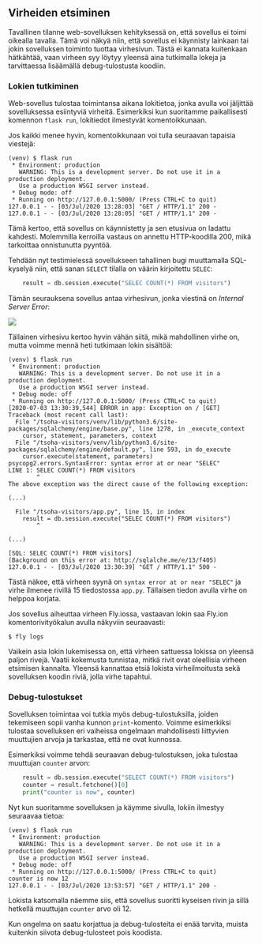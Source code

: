 ## Virheiden etsiminen

Tavallinen tilanne web-sovelluksen kehityksessä on, että sovellus ei toimi oikealla tavalla. Tämä voi näkyä niin, että sovellus ei käynnisty lainkaan tai jokin sovelluksen toiminto tuottaa virhesivun. Tästä ei kannata kuitenkaan hätkähtää, vaan virheen syy löytyy yleensä aina tutkimalla lokeja ja tarvittaessa lisäämällä debug-tulostusta koodiin.

### Lokien tutkiminen

Web-sovellus tulostaa toimintansa aikana lokitietoa, jonka avulla voi jäljittää sovelluksessa esiintyviä virheitä. Esimerkiksi kun suoritamme paikallisesti komennon `flask run`, lokitiedot ilmestyvät komentoikkunaan.

Jos kaikki menee hyvin, komentoikkunaan voi tulla seuraavan tapaisia viestejä:

```prompt
(venv) $ flask run
 * Environment: production
   WARNING: This is a development server. Do not use it in a production deployment.
   Use a production WSGI server instead.
 * Debug mode: off
 * Running on http://127.0.0.1:5000/ (Press CTRL+C to quit)
127.0.0.1 - - [03/Jul/2020 13:28:03] "GET / HTTP/1.1" 200 -
127.0.0.1 - - [03/Jul/2020 13:28:05] "GET / HTTP/1.1" 200 -
```

Tämä kertoo, että sovellus on käynnistetty ja sen etusivua on ladattu kahdesti. Molemmilla kerroilla vastaus on annettu HTTP-koodilla 200, mikä tarkoittaa onnistunutta pyyntöä.

Tehdään nyt testimielessä sovellukseen tahallinen bugi muuttamalla SQL-kyselyä niin, että sanan `SELECT` tilalla on väärin kirjoitettu `SELEC`:

```python
    result = db.session.execute("SELEC COUNT(*) FROM visitors")
```

Tämän seurauksena sovellus antaa virhesivun, jonka viestinä on _Internal Server Error_:

<img class="screenshot" src="../assets/osa-3/error.png">

Tällainen virhesivu kertoo hyvin vähän siitä, mikä mahdollinen virhe on, mutta voimme mennä heti tutkimaan lokin sisältöä:

```prompt
(venv) $ flask run
 * Environment: production
   WARNING: This is a development server. Do not use it in a production deployment.
   Use a production WSGI server instead.
 * Debug mode: off
 * Running on http://127.0.0.1:5000/ (Press CTRL+C to quit)
[2020-07-03 13:30:39,544] ERROR in app: Exception on / [GET]
Traceback (most recent call last):
  File "/tsoha-visitors/venv/lib/python3.6/site-packages/sqlalchemy/engine/base.py", line 1278, in _execute_context
    cursor, statement, parameters, context
  File "/tsoha-visitors/venv/lib/python3.6/site-packages/sqlalchemy/engine/default.py", line 593, in do_execute
    cursor.execute(statement, parameters)
psycopg2.errors.SyntaxError: syntax error at or near "SELEC"
LINE 1: SELEC COUNT(*) FROM visitors
        ^
The above exception was the direct cause of the following exception:

(...)

  File "/tsoha-visitors/app.py", line 15, in index
    result = db.session.execute("SELEC COUNT(*) FROM visitors")
        ^

(...)

[SQL: SELEC COUNT(*) FROM visitors]
(Background on this error at: http://sqlalche.me/e/13/f405)
127.0.0.1 - - [03/Jul/2020 13:30:39] "GET / HTTP/1.1" 500 -
```

Tästä näkee, että virheen syynä on `syntax error at or near "SELEC"` ja virhe ilmenee rivillä 15 tiedostossa `app.py`. Tällaisen tiedon avulla virhe on helppoa korjata.

Jos sovellus aiheuttaa virheen Fly.iossa, vastaavan lokin saa Fly.ion komentorivityökalun avulla näkyviin seuraavasti:

```prompt
$ fly logs
```

Vaikein asia lokin lukemisessa on, että virheen sattuessa lokissa on yleensä paljon rivejä. Vaatii kokemusta tunnistaa, mitkä rivit ovat oleellisia virheen etsimisen kannalta. Yleensä kannattaa etsiä lokista virheilmoitusta sekä sovelluksen koodin riviä, jolla virhe tapahtui.

### Debug-tulostukset

Sovelluksen toimintaa voi tutkia myös debug-tulostuksilla, joiden tekemiseen sopii vanha kunnon `print`-komento. Voimme esimerkiksi tulostaa sovelluksen eri vaiheissa ongelmaan mahdollisesti liittyvien muuttujien arvoja ja tarkastaa, että ne ovat kunnossa.

Esimerkiksi voimme tehdä seuraavan debug-tulostuksen, joka tulostaa muuttujan `counter` arvon:

```python
    result = db.session.execute("SELECT COUNT(*) FROM visitors")
    counter = result.fetchone()[0]
    print("counter is now", counter)
```

Nyt kun suoritamme sovelluksen ja käymme sivulla, lokiin ilmestyy seuraavaa tietoa:

```prompt
(venv) $ flask run
 * Environment: production
   WARNING: This is a development server. Do not use it in a production deployment.
   Use a production WSGI server instead.
 * Debug mode: off
 * Running on http://127.0.0.1:5000/ (Press CTRL+C to quit)
counter is now 12
127.0.0.1 - - [03/Jul/2020 13:53:57] "GET / HTTP/1.1" 200 -
```

Lokista katsomalla näemme siis, että sovellus suoritti kyseisen rivin ja sillä hetkellä muuttujan `counter` arvo oli 12.

Kun ongelma on saatu korjattua ja debug-tulosteita ei enää tarvita, muista kuitenkin siivota debug-tulosteet pois koodista.
